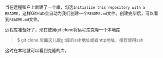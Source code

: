 当在远程账户上新建了一个库，勾选`Initialize this repository with a README`，这样GitHub会自动为我们创建一个`README.md`文件。创建完毕后，可以看到`README.md`文件。

远程库准备好了，现在使用git clone将远程库克隆一个本地库

> $ git clone 后面这儿跟git库的ssh地址或者http地址，推荐使用ssh

这时在本地就可以看到克隆的库。

